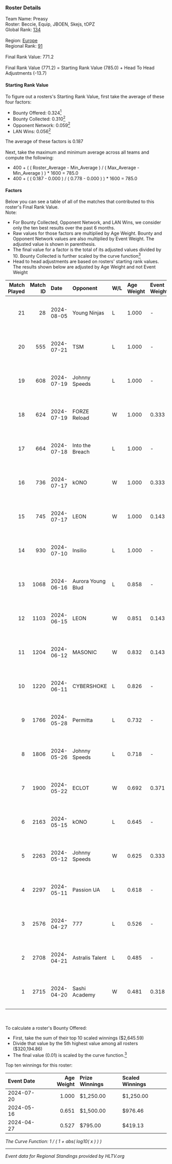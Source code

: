 ### Roster Details<br />
Team Name: Preasy<br />
Roster: Beccie, Equip, JBOEN, Skejs, tOPZ<br />
Global Rank: [134](../standings_global.md)<br />
<br />
Region: [Europe]( ../standings_europe.md)<br />
Regional Rank: [91]( ../standings_europe.md)<br />
<br />
Final Rank Value:  771.2<br />
<br />
Final Rank Value (771.2) = Starting Rank Value (785.0) + Head To Head Adjustments (-13.7)<br />

#### Starting Rank Value<br />
To figure out a rosters's Starting Rank Value, first take the average of these four factors:<br />
- Bounty Offered: 0.324[<sup>1</sup>](#table2)
- Bounty Collected: 0.310[<sup>2</sup>](#table1)
- Opponent Network: 0.059[<sup>2</sup>](#table1)
- LAN Wins: 0.056[<sup>2</sup>](#table1)

The average of these factors is 0.187<br />
<br />
Next, take the maximum and minimum average across all teams and compute the following:<br />
- 400 + ( ( Roster_Average - Min_Average ) / ( Max_Average - Min_Average ) ) * 1600 = 785.0
- 400 + ( ( 0.187 - 0.000 ) / ( 0.778 - 0.000 ) ) * 1600 = 785.0


#### Factors<br />
Below you can see a table of all of the matches that contributed to this roster's Final Rank Value.<br />
Note:<br />

- For Bounty Collected, Opponent Network, and LAN Wins, we consider only the ten best results over the past 6 months.
- Raw values for those factors are multiplied by Age Weight. Bounty and Opponent Network values are also multiplied by Event Weight. The adjusted value is shown in parenthesis.
- The final value for a factor is the total of its adjusted values divided by 10. Bounty Collected is further scaled by the curve function[<sup>3</sup>](#curveFunction)
- Head to head adjustments are based on rosters' starting rank values. The results shown below are adjusted by Age Weight and not Event Weight
<span id="table1"></span><br />


| Match Played | Match ID | Date       | Opponent          | W/L | Age Weight | Event Weight | Bounty Collected | Opponent Network | LAN Wins  | H2H Adj. | Roster                                 |
| -: | -: | :- | :- | :- | :- | :- | :- | :- | :- | -: | :- |
|           21 |       28 | 2024-08-05 | Young Ninjas      | L   | 1.000      | -            | -                | -                | -         |   -16.67 | Beccie, Equip, JBOEN, Skejs, tOPZ      |
|           20 |      555 | 2024-07-21 | TSM               | L   | 1.000      | -            | -                | -                | -         |    -6.42 | AcilioN, Beccie, Equip, Griller, Skejs |
|           19 |      608 | 2024-07-19 | Johnny Speeds     | L   | 1.000      | -            | -                | -                | -         |    -2.65 | Beccie, Equip, Griller, JBOEN, Skejs   |
|           18 |      624 | 2024-07-19 | FORZE Reload      | W   | 1.000      | 0.333        | 0.000 (0.000)    | 0.038 (0.013)    | 0 (0.000) |     6.90 | Beccie, Equip, Griller, JBOEN, Skejs   |
|           17 |      664 | 2024-07-18 | Into the Breach   | L   | 1.000      | -            | -                | -                | -         |   -20.92 | Beccie, Equip, Griller, JBOEN, Skejs   |
|           16 |      736 | 2024-07-17 | kONO              | W   | 1.000      | 0.333        | 0.028 (0.009)    | 0.553 (0.184)    | 0 (0.000) |    17.48 | Beccie, Equip, Griller, JBOEN, Skejs   |
|           15 |      745 | 2024-07-17 | LEON              | W   | 1.000      | 0.143        | 0.007 (0.001)    | 0.124 (0.018)    | 0 (0.000) |    10.99 | Beccie, Equip, Griller, JBOEN, Skejs   |
|           14 |      930 | 2024-07-10 | Insilio           | L   | 1.000      | -            | -                | -                | -         |    -8.69 | Beccie, Equip, Griller, Skejs, VireZ   |
|           13 |     1068 | 2024-06-16 | Aurora Young Blud | L   | 0.858      | -            | -                | -                | -         |    -8.64 | Beccie, Equip, Griller, Skejs, VireZ   |
|           12 |     1103 | 2024-06-15 | LEON              | W   | 0.851      | 0.143        | 0.007 (0.001)    | 0.124 (0.015)    | 0 (0.000) |     9.52 | Beccie, Equip, Griller, Skejs, VireZ   |
|           11 |     1204 | 2024-06-12 | MASONIC           | W   | 0.832      | 0.143        | 0.009 (0.001)    | 0.081 (0.010)    | 0 (0.000) |    11.97 | Beccie, Equip, Griller, Skejs, VireZ   |
|           10 |     1220 | 2024-06-11 | CYBERSHOKE        | L   | 0.826      | -            | -                | -                | -         |    -9.52 | Beccie, Equip, Griller, Skejs, VireZ   |
|            9 |     1766 | 2024-05-28 | Permitta          | L   | 0.732      | -            | -                | -                | -         |    -6.96 | Beccie, Equip, Griller, Skejs, VireZ   |
|            8 |     1806 | 2024-05-26 | Johnny Speeds     | L   | 0.718      | -            | -                | -                | -         |    -1.45 | Beccie, Equip, Griller, Skejs, VireZ   |
|            7 |     1900 | 2024-05-22 | ECLOT             | W   | 0.692      | 0.371        | 0.086 (0.022)    | 0.537 (0.138)    | 0 (0.000) |    20.24 | Beccie, Equip, Griller, Skejs, VireZ   |
|            6 |     2163 | 2024-05-15 | kONO              | L   | 0.645      | -            | -                | -                | -         |    -7.71 | Beccie, Equip, Griller, Skejs, VireZ   |
|            5 |     2263 | 2024-05-12 | Johnny Speeds     | W   | 0.625      | 0.333        | 0.122 (0.025)    | 1.000 (0.208)    | 0 (0.000) |    18.64 | Beccie, Equip, Griller, Skejs, VireZ   |
|            4 |     2297 | 2024-05-11 | Passion UA        | L   | 0.618      | -            | -                | -                | -         |    -3.59 | Beccie, Equip, Griller, Skejs, VireZ   |
|            3 |     2576 | 2024-04-27 | 777               | L   | 0.526      | -            | -                | -                | -         |    -9.96 | Beccie, Equip, Griller, Skejs, VireZ   |
|            2 |     2708 | 2024-04-21 | Astralis Talent   | L   | 0.485      | -            | -                | -                | -         |    -7.85 | Beccie, Equip, Griller, Skejs, VireZ   |
|            1 |     2715 | 2024-04-20 | Sashi Academy     | W   | 0.481      | 0.318        | 0.000 (0.000)    | 0.000 (0.000)    | 1 (0.481) |     1.57 | Beccie, Equip, Griller, Skejs, VireZ   |

<br />
<span id="table2"></span><br />
To calculate a roster's Bounty Offered:<br />

- First, take the sum of their top 10 scaled winnings ($2,645.59)
- Divide that value by the 5th highest value among all rosters ($320,194.86)
- The final value (0.01) is scaled by the curve function.[<sup>3</sup>](#curveFunction)

Top ten winnings for this roster:<br />

| Event Date | Age Weight | Prize Winnings | Scaled Winnings |
| :- | -: | :- | :- |
| 2024-07-20 |      1.000 | $1,250.00      | $1,250.00       |
| 2024-05-16 |      0.651 | $1,500.00      | $976.46         |
| 2024-04-27 |      0.527 | $795.00        | $419.13         |


<span id="curveFunction"></span>_The Curve Function: 1 / ( 1 + abs( log10( x ) ) )_<br />

---
_Event data for Regional Standings provided by HLTV.org_<br />
